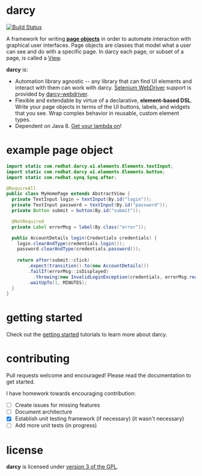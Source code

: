 **darcy**
=========
[![Build Status](https://drone.io/github.com/darcy-framework/darcy/status.png)](https://drone.io/github.com/darcy-framework/darcy/latest)

A framework for writing [**page objects**][6] in order to automate interaction with graphical user interfaces. Page objects are classes that model what a user can see and do with a specific page. In darcy each page, or subset of a page, is called a [View](https://github.com/darcy-framework/darcy/blob/master/src/main/java/com/redhat/darcy/ui/View.java).

**darcy** is:

* Automation library agnostic -- any library that can find UI elements and interact with them can work with darcy. [Selenium WebDriver](https://code.google.com/p/selenium/) support is provided by [darcy-webdriver][3].
* Flexible and extendable by virtue of a declarative, **element-based DSL**. Write your page objects in terms of the UI buttons, labels, and widgets that you see. Wrap complex behavior in reusable, custom element types.
* Dependent on Java 8. [Get your lambda on](http://docs.oracle.com/javase/tutorial/java/javaOO/lambdaexpressions.html)!

example page object
===================
```java
import static com.redhat.darcy.ui.elements.Elements.textInput;
import static com.redhat.darcy.ui.elements.Elements.button;
import static com.redhat.synq.Synq.after;

@RequireAll
public class MyHomePage extends AbstractView {
  private TextInput login = textInput(By.id("login"));
  private TextInput password = textInput(By.id("password"));
  private Button submit = button(By.id("submit"));

  @NotRequired
  private Label errorMsg = label(By.class("error"));

  public AccountDetails login(Credentials credentials) {
    login.clearAndType(credentials.login());
    password.clearAndType(credentials.password());
    
    return after(submit::click)
        .expect(transition().to(new AccountDetails())
        .failIf(errorMsg::isDisplayed)
          .throwing(new InvalidLoginException(credentials, errorMsg.readText()))
        .waitUpTo(1, MINUTES);
  }
}
```

getting started
===============

Check out the [getting started][5] tutorials to learn more about darcy.


contributing
============

Pull requests welcome and encouraged! Please read the documentation to get started.

I have homework towards encouraging contribution:
- [ ] Create issues for missing features
- [ ] Document architecture
- [x] Establish unit testing framework (if necessary) (it wasn't necessary)
- [ ] Add more unit tests (in progress)

license
=======

**darcy** is licensed under [version 3 of the GPL][2].


  [1]: https://github.com/darcy-framework/synq
  [2]: https://www.gnu.org/copyleft/gpl.html
  [3]: https://github.com/darcy-framework/darcy-webdriver
  [4]: https://github.com/darcy-framework/darcy-web
  [5]: https://github.com/darcy-framework/darcy/wiki/Getting-Started-%231:-Project-setup-and-darcy-fundamentals
  [6]: http://martinfowler.com/bliki/PageObject.html
